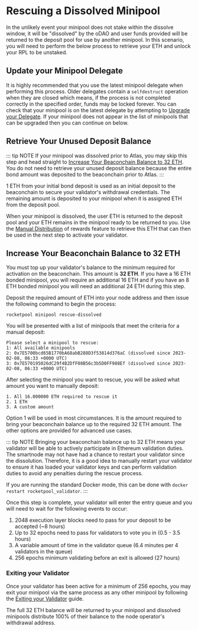 # Rescuing a Dissolved Minipool

In the unlikely event your minipool does not stake within the dissolve window, it will be "dissolved" by the oDAO and
user funds provided will be returned to the deposit pool for use by another minipool. In this scenario, you will need
to perform the below process to retrieve your ETH and unlock your RPL to be unstaked.

## Update your Minipool Delegate

It is highly recommended that you use the latest minipool delegate when performing this process. Older delegates contain
a `selfdestruct` operation when they are closed which means, if the process is not completed correctly in the
specified order, funds may be locked forever. You can check that your minipool is on the latest delegate by attempting
to [Upgrade your Delegate](minipools/delegates#upgrading-your-delegate). If your minipool does not appear in the
list of minipools that can be upgraded then you can continue on below.

## Retrieve Your Unused Deposit Balance

::: tip NOTE
If your minipool was dissolved prior to Atlas, you may skip this step and head straight to [Increase Your Beaconchain Balance to 32 ETH](#increase-your-beaconchain-balance-to-32-eth).
You do not need to retrieve your unused deposit balance because the entire bond amount was deposited to the beaconchain
prior to Atlas.
:::

1 ETH from your initial bond deposit is used as an initial deposit to the beaconchain to secure your validator's
withdrawal credentials. The remaining amount is deposited to your minipool when it is assigned ETH from
the deposit pool.

When your minipool is dissolved, the user ETH is returned to the deposit pool and your ETH remains in the minipool ready
to be returned to you. Use the [Manual Distribution](skimming#manual-distribution) of rewards feature to retrieve this
ETH that can then be used in the next step to activate your validator.

## Increase Your Beaconchain Balance to 32 ETH

You must top up your validator's balance to the minimum required for activation on the beaconchain. This
amount is **32 ETH**. If you have a 16 ETH bonded minipool, you will require an additional 16 ETH and if you have an 8 ETH
bonded minipool you will need an additional 24 ETH during this step.

Deposit the required amount of ETH into your node address and then issue the following command to begin the process:

```
rocketpool minipool rescue-dissolved
```

You will be presented with a list of minipools that meet the criteria for a manual deposit:

```
Please select a minipool to rescue:
1: All available minipools
2: 0x7E5700bcd65B1770bA68abB288D3f53814d376aC (dissolved since 2023-02-08, 06:33 +0000 UTC)
3: 0x7E570195026dC29f4B2DfF08B56c3b5D0FF988Ef (dissolved since 2023-02-08, 06:33 +0000 UTC)
```

After selecting the minipool you want to rescue, you will be asked what amount you want to manually deposit:

```
1. All 16.000000 ETH required to rescue it
2. 1 ETH
3. A custom amount
```

Option 1 will be used in most circumstances. It is the amount required to bring your beaconchain balance up to the required
32 ETH amount. The other options are provided for advanced use cases.

::: tip NOTE
Bringing your beaconchain balance up to 32 ETH means your validator will be able to actively participate in Ethereum
validation duties. The smartnode may not have had a chance to restart your validator since the dissolution. Therefore,
it is a good idea to manually restart your validator to ensure it has loaded your validator keys and can perform
validation duties to avoid any penalties during the rescue process.

If you are running the standard Docker mode, this can be done with `docker restart rocketpool_validator`.
:::

Once this step is complete, your validator will enter the entry queue and you will need to wait for the following events
to occur:

1. 2048 execution layer blocks need to pass for your deposit to be accepted (~8 hours)
2. Up to 32 epochs need to pass for validators to vote you in (0.5 - 3.5 hours)
3. A variable amount of time in the validator queue (6.4 minutes per 4 validators in the queue)
4. 256 epochs minimum validating before an exit is allowed (27 hours)

### Exiting your Validator

Once your validator has been active for a minimum of 256 epochs, you may exit your minipool via the same process as
any other minipool by following the [Exiting your Validator](withdraw#exiting-your-validator) guide.

The full 32 ETH balance will be returned to your minipool and dissolved minipools distribute 100% of their balance to the
node operator's withdrawal address.
